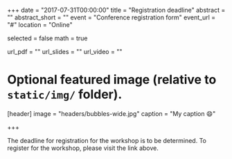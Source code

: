 +++
date = "2017-07-31T00:00:00"
title = "Registration deadline"
abstract = ""
abstract_short = ""
event = "Conference registration form"
event_url = "#"
location = "Online"

selected = false
math = true

url_pdf = ""
url_slides = ""
url_video = ""

# Optional featured image (relative to `static/img/` folder).
[header]
image = "headers/bubbles-wide.jpg"
caption = "My caption :smile:"

+++

The deadline for registration for the workshop is to be determined. To
register for the workshop, please visit the link above. 
